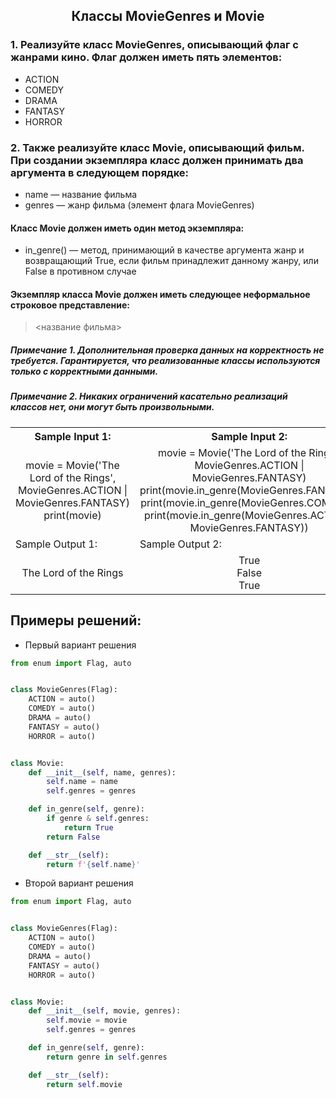 <h2 style="text-align:center">Классы MovieGenres и Movie</h2>

### 1. Реализуйте класс MovieGenres, описывающий флаг с жанрами кино. Флаг должен иметь пять элементов:

* ACTION
* COMEDY
* DRAMA
* FANTASY
* HORROR
### 2. Также реализуйте класс Movie, описывающий фильм. При создании экземпляра класс должен принимать два аргумента в следующем порядке:

* name — название фильма
* genres — жанр фильма (элемент флага MovieGenres)
#### Класс Movie должен иметь один метод экземпляра:

* in_genre() — метод, принимающий в качестве аргумента жанр и возвращающий True, если фильм принадлежит данному жанру, или False в противном случае
#### Экземпляр класса Movie должен иметь следующее неформальное строковое представление:

> <название фильма>
##### Примечание 1. Дополнительная проверка данных на корректность не требуется. Гарантируется, что реализованные классы используются только с корректными данными.

##### Примечание 2. Никаких ограничений касательно реализаций классов нет, они могут быть произвольными.

<table align="center">
  <tbody>
    <tr>
      <th>Sample Input 1: </th>
      <th>Sample Input 2: </th>
    </tr>
    <tr>
      <td align="center">movie = Movie('The Lord of the Rings', MovieGenres.ACTION | MovieGenres.FANTASY)<br>
                          print(movie)<br></td>
      <td align="center">movie = Movie('The Lord of the Rings', MovieGenres.ACTION | MovieGenres.FANTASY)<br>
                        print(movie.in_genre(MovieGenres.FANTASY))<br>
                        print(movie.in_genre(MovieGenres.COMEDY))<br>
                        print(movie.in_genre(MovieGenres.ACTION | MovieGenres.FANTASY))<br></td>
    </tr>
    <tr>
      <td>Sample Output 1:</td>
      <td>Sample Output 2:</td>
      </tr>
    <tr>
      <td align="center">
                        The Lord of the Rings<br>
      </td>
      <td align="center">
                        True<br>
                        False<br>
                        True<br>
      </td>
    </tr>
  </tbody>
</table>



## Примеры решений:
* Первый вариант решения
```python
from enum import Flag, auto


class MovieGenres(Flag):
    ACTION = auto()
    COMEDY = auto()
    DRAMA = auto()
    FANTASY = auto()
    HORROR = auto()


class Movie:
    def __init__(self, name, genres):
        self.name = name
        self.genres = genres

    def in_genre(self, genre):
        if genre & self.genres:
            return True
        return False

    def __str__(self):
        return f'{self.name}'
```
* Второй вариант решения

```python
from enum import Flag, auto


class MovieGenres(Flag):
    ACTION = auto()
    COMEDY = auto()
    DRAMA = auto()
    FANTASY = auto()
    HORROR = auto()


class Movie:
    def __init__(self, movie, genres):
        self.movie = movie
        self.genres = genres

    def in_genre(self, genre):
        return genre in self.genres

    def __str__(self):
        return self.movie
```


